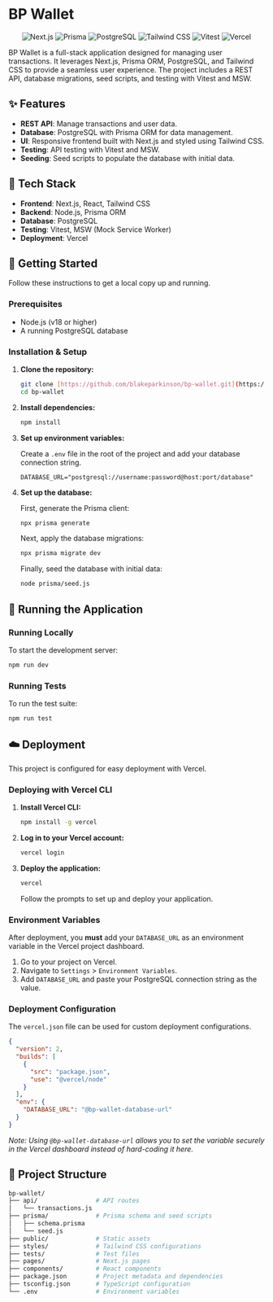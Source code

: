 # BP Wallet

<p align="center">
  <img alt="Next.js" src="https://img.shields.io/badge/Next.js-000000?logo=nextdotjs&logoColor=white&style=for-the-badge" />
  <img alt="Prisma" src="https://img.shields.io/badge/Prisma-2D3748?logo=prisma&logoColor=white&style=for-the-badge" />
  <img alt="PostgreSQL" src="https://img.shields.io/badge/PostgreSQL-4169E1?logo=postgresql&logoColor=white&style=for-the-badge" />
  <img alt="Tailwind CSS" src="https://img.shields.io/badge/Tailwind_CSS-06B6D4?logo=tailwindcss&logoColor=white&style=for-the-badge" />
  <img alt="Vitest" src="https://img.shields.io/badge/Vitest-6E9F18?logo=vitest&logoColor=white&style=for-the-badge" />
  <img alt="Vercel" src="https://img.shields.io/badge/Vercel-000000?logo=vercel&logoColor=white&style=for-the-badge" />
</p>

BP Wallet is a full-stack application designed for managing user transactions. It leverages Next.js, Prisma ORM, PostgreSQL, and Tailwind CSS to provide a seamless user experience. The project includes a REST API, database migrations, seed scripts, and testing with Vitest and MSW.

## ✨ Features

-   **REST API**: Manage transactions and user data.
-   **Database**: PostgreSQL with Prisma ORM for data management.
-   **UI**: Responsive frontend built with Next.js and styled using Tailwind CSS.
-   **Testing**: API testing with Vitest and MSW.
-   **Seeding**: Seed scripts to populate the database with initial data.

## 🚀 Tech Stack

-   **Frontend**: Next.js, React, Tailwind CSS
-   **Backend**: Node.js, Prisma ORM
-   **Database**: PostgreSQL
-   **Testing**: Vitest, MSW (Mock Service Worker)
-   **Deployment**: Vercel

## 🏁 Getting Started

Follow these instructions to get a local copy up and running.

### Prerequisites

-   Node.js (v18 or higher)
-   A running PostgreSQL database

### Installation & Setup

1.  **Clone the repository:**
    ```bash
    git clone [https://github.com/blakeparkinson/bp-wallet.git](https://github.com/blakeparkinson/bp-wallet.git)
    cd bp-wallet
    ```

2.  **Install dependencies:**
    ```bash
    npm install
    ```

3.  **Set up environment variables:**

    Create a `.env` file in the root of the project and add your database connection string.
    ```.env
    DATABASE_URL="postgresql://username:password@host:port/database"
    ```

4.  **Set up the database:**

    First, generate the Prisma client:
    ```bash
    npx prisma generate
    ```

    Next, apply the database migrations:
    ```bash
    npx prisma migrate dev
    ```

    Finally, seed the database with initial data:
    ```bash
    node prisma/seed.js
    ```

## 🏃 Running the Application

### Running Locally

To start the development server:
```bash
npm run dev
````

### Running Tests

To run the test suite:

```bash
npm run test
```

## ☁️ Deployment

This project is configured for easy deployment with Vercel.

### Deploying with Vercel CLI

1.  **Install Vercel CLI:**

    ```bash
    npm install -g vercel
    ```

2.  **Log in to your Vercel account:**

    ```bash
    vercel login
    ```

3.  **Deploy the application:**

    ```bash
    vercel
    ```

    Follow the prompts to set up and deploy your application.

### Environment Variables

After deployment, you **must** add your `DATABASE_URL` as an environment variable in the Vercel project dashboard.

1.  Go to your project on Vercel.
2.  Navigate to `Settings` \> `Environment Variables`.
3.  Add `DATABASE_URL` and paste your PostgreSQL connection string as the value.

### Deployment Configuration

The `vercel.json` file can be used for custom deployment configurations.

```json
{
  "version": 2,
  "builds": [
    {
      "src": "package.json",
      "use": "@vercel/node"
    }
  ],
  "env": {
    "DATABASE_URL": "@bp-wallet-database-url"
  }
}
```

*Note: Using `@bp-wallet-database-url` allows you to set the variable securely in the Vercel dashboard instead of hard-coding it here.*

## 📁 Project Structure

```bash
bp-wallet/
├── api/                # API routes
│   └── transactions.js
├── prisma/             # Prisma schema and seed scripts
│   ├── schema.prisma
│   └── seed.js
├── public/             # Static assets
├── styles/             # Tailwind CSS configurations
├── tests/              # Test files
├── pages/              # Next.js pages
├── components/         # React components
├── package.json        # Project metadata and dependencies
├── tsconfig.json       # TypeScript configuration
└── .env                # Environment variables
```
